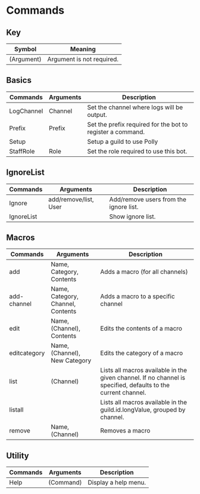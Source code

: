 # Commands

## Key 
| Symbol      | Meaning                        |
| ----------- | ------------------------------ |
| (Argument)  | Argument is not required.      |

## Basics
| Commands   | Arguments | Description                                                |
| ---------- | --------- | ---------------------------------------------------------- |
| LogChannel | Channel   | Set the channel where logs will be output.                 |
| Prefix     | Prefix    | Set the prefix required for the bot to register a command. |
| Setup      |           | Setup a guild to use Polly                                 |
| StaffRole  | Role      | Set the role required to use this bot.                     |

## IgnoreList
| Commands   | Arguments             | Description                            |
| ---------- | --------------------- | -------------------------------------- |
| Ignore     | add/remove/list, User | Add/remove users from the ignore list. |
| IgnoreList |                       | Show ignore list.                      |

## Macros
| Commands     | Arguments                         | Description                                                                                                   |
| ------------ | --------------------------------- | ------------------------------------------------------------------------------------------------------------- |
| add          | Name, Category, Contents          | Adds a macro (for all channels)                                                                               |
| add-channel  | Name, Category, Channel, Contents | Adds a macro to a specific channel                                                                            |
| edit         | Name, (Channel), Contents         | Edits the contents of a macro                                                                                 |
| editcategory | Name, (Channel), New Category     | Edits the category of a macro                                                                                 |
| list         | (Channel)                         | Lists all macros available in the given channel. If no channel is specified, defaults to the current channel. |
| listall      |                                   | Lists all macros available in the guild.id.longValue, grouped by channel.                                     |
| remove       | Name, (Channel)                   | Removes a macro                                                                                               |

## Utility
| Commands | Arguments | Description          |
| -------- | --------- | -------------------- |
| Help     | (Command) | Display a help menu. |

